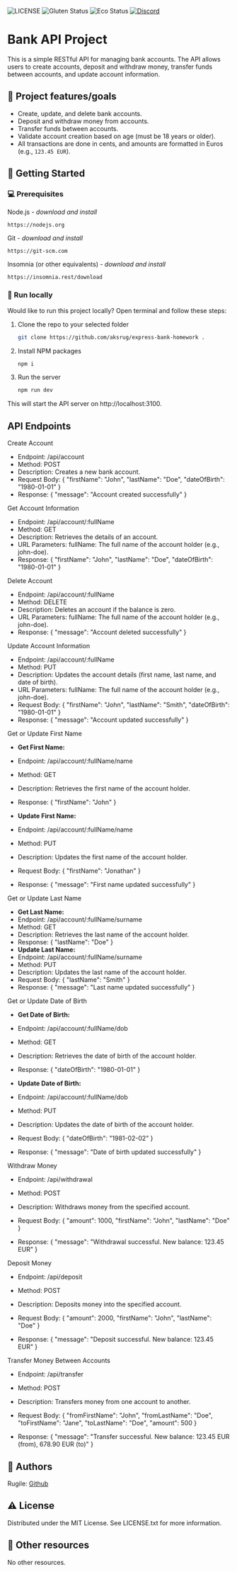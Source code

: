 ![LICENSE](https://img.shields.io/badge/license-MIT-blue.svg?style=flat-square)
![Gluten Status](https://img.shields.io/badge/Gluten-Free-green.svg)
![Eco Status](https://img.shields.io/badge/ECO-Friendly-green.svg)
[![Discord](https://discord.com/api/guilds/571393319201144843/widget.png)](https://discord.gg/dRwW4rw)

# Bank API Project

This is a simple RESTful API for managing bank accounts. The API allows users to create accounts, deposit and withdraw money, transfer funds between accounts, and update account information.

## 🎯 Project features/goals

- Create, update, and delete bank accounts.
- Deposit and withdraw money from accounts.
- Transfer funds between accounts.
- Validate account creation based on age (must be 18 years or older).
- All transactions are done in cents, and amounts are formatted in Euros (e.g., `123.45 EUR`).

## 🧰 Getting Started

### 💻 Prerequisites

Node.js - _download and install_

```
https://nodejs.org
```

Git - _download and install_

```
https://git-scm.com
```

Insomnia (or other equivalents) - _download and install_

```
https://insomnia.rest/download
```
### 🏃 Run locally

Would like to run this project locally? Open terminal and follow these steps:

1. Clone the repo to your selected folder
    ```sh
    git clone https://github.com/aksrug/express-bank-homework .
    ```
2. Install NPM packages
    ```sh
    npm i
    ```
3. Run the server
    ```sh
    npm run dev
    ```
This will start the API server on http://localhost:3100.

## API Endpoints
Create Account
- Endpoint: /api/account
- Method: POST
- Description: Creates a new bank account.
- Request Body:
{
  "firstName": "John",
  "lastName": "Doe",
  "dateOfBirth": "1980-01-01"
}
- Response:
{
  "message": "Account created successfully"
}

Get Account Information
- Endpoint: /api/account/:fullName
- Method: GET
- Description: Retrieves the details of an account.
- URL Parameters:
fullName: The full name of the account holder (e.g., john-doe).
- Response:
{
  "firstName": "John",
  "lastName": "Doe",
  "dateOfBirth": "1980-01-01"
}

Delete Account
- Endpoint: /api/account/:fullName
- Method: DELETE
- Description: Deletes an account if the balance is zero.
- URL Parameters:
fullName: The full name of the account holder (e.g., john-doe).
- Response:
{
  "message": "Account deleted successfully"
}

Update Account Information
- Endpoint: /api/account/:fullName
- Method: PUT
- Description: Updates the account details (first name, last name, and date of birth).
- URL Parameters:
fullName: The full name of the account holder (e.g., john-doe).
- Request Body:
{
  "firstName": "John",
  "lastName": "Smith",
  "dateOfBirth": "1980-01-01"
}
- Response:
{
  "message": "Account updated successfully"
}

Get or Update First Name
- **Get First Name:**
- Endpoint: /api/account/:fullName/name
- Method: GET
- Description: Retrieves the first name of the account holder.
- Response:
{
  "firstName": "John"
}

- **Update First Name:**
- Endpoint: /api/account/:fullName/name
- Method: PUT
- Description: Updates the first name of the account holder.
- Request Body:
{
  "firstName": "Jonathan"
}
- Response:
{
  "message": "First name updated successfully"
}

Get or Update Last Name
- **Get Last Name:**
- Endpoint: /api/account/:fullName/surname
- Method: GET
- Description: Retrieves the last name of the account holder.
- Response:
{
  "lastName": "Doe"
}
- **Update Last Name:**
- Endpoint: /api/account/:fullName/surname
- Method: PUT
- Description: Updates the last name of the account holder.
- Request Body:
{
  "lastName": "Smith"
}
- Response: 
{
  "message": "Last name updated successfully"
}

Get or Update Date of Birth
- **Get Date of Birth:**
- Endpoint: /api/account/:fullName/dob
- Method: GET
- Description: Retrieves the date of birth of the account holder.
- Response:
{
  "dateOfBirth": "1980-01-01"
}

- **Update Date of Birth:**
- Endpoint: /api/account/:fullName/dob
- Method: PUT
- Description: Updates the date of birth of the account holder.
- Request Body:
{
  "dateOfBirth": "1981-02-02"
}
- Response: 
{
  "message": "Date of birth updated successfully"
}

Withdraw Money
- Endpoint: /api/withdrawal
- Method: POST
- Description: Withdraws money from the specified account.
- Request Body:
{
  "amount": 1000,
  "firstName": "John",
  "lastName": "Doe"
}

- Response:
{
  "message": "Withdrawal successful. New balance: 123.45 EUR"
}

Deposit Money
- Endpoint: /api/deposit
- Method: POST
- Description: Deposits money into the specified account.
- Request Body:
{
  "amount": 2000,
  "firstName": "John",
  "lastName": "Doe"
}

- Response:
{
  "message": "Deposit successful. New balance: 123.45 EUR"
}

Transfer Money Between Accounts
- Endpoint: /api/transfer
- Method: POST
- Description: Transfers money from one account to another.
- Request Body:
{
  "fromFirstName": "John",
  "fromLastName": "Doe",
  "toFirstName": "Jane",
  "toLastName": "Doe",
  "amount": 500
}

- Response:
{
  "message": "Transfer successful. New balance: 123.45 EUR (from), 678.90 EUR (to)"
}



## 👀 Authors

Rugile: [Github](https://github.com/aksrug)

## ⚠️ License

Distributed under the MIT License. See LICENSE.txt for more information.

## 🔗 Other resources

No other resources.


   
